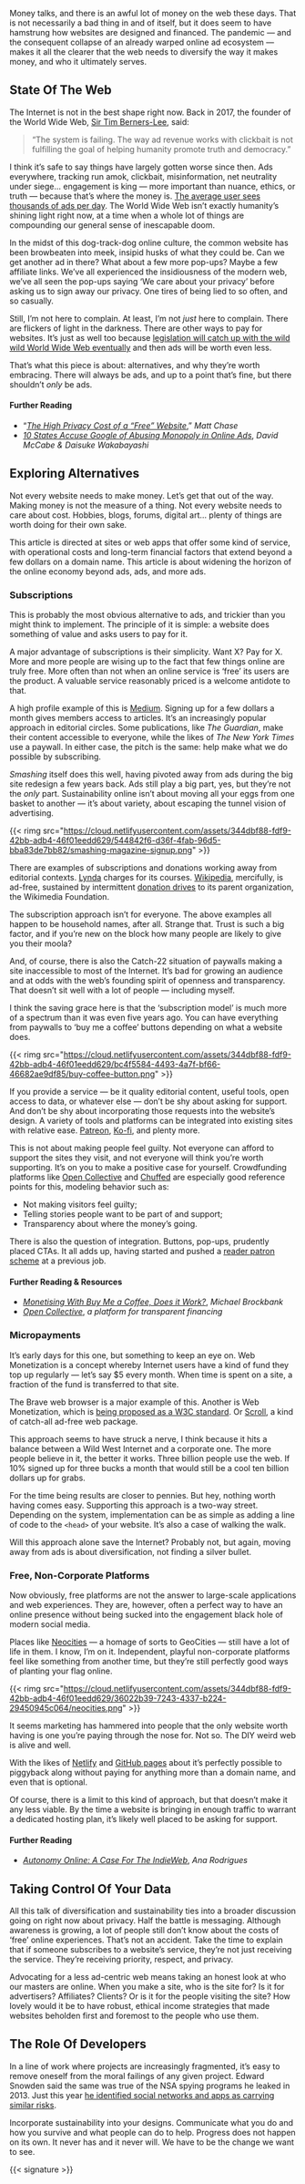 Money talks, and there is an awful lot of money on the web these days. That is not necessarily a bad thing in and of itself, but it does seem to have hamstrung how websites are designed and financed. The pandemic — and the consequent collapse of an already warped online ad ecosystem — makes it all the clearer that the web needs to diversify the way it makes money, and who it ultimately serves.

## State Of The Web

The Internet is not in the best shape right now. Back in 2017, the founder of the World Wide Web, [Sir Tim Berners-Lee](https://www.theguardian.com/technology/2017/nov/15/tim-berners-lee-world-wide-web-net-neutrality), said:

<blockquote>“The system is failing. The way ad revenue works with clickbait is not fulfilling the goal of helping humanity promote truth and democracy.”</blockquote>

I think it’s safe to say things have largely gotten worse since then. Ads everywhere, tracking run amok, clickbait, misinformation, net neutrality under siege... engagement is king — more important than nuance, ethics, or truth — because that’s where the money is. [The average user sees thousands of ads per day](https://ppcprotect.com/how-many-ads-do-we-see-a-day/). The World Wide Web isn’t exactly humanity’s shining light right now, at a time when a whole lot of things are compounding our general sense of inescapable doom.

In the midst of this dog-track-dog online culture, the common website has been browbeaten into meek, insipid husks of what they could be. Can we get another ad in there? What about a few more pop-ups? Maybe a few affiliate links. We’ve all experienced the insidiousness of the modern web, we’ve all seen the pop-ups saying ‘We care about your privacy’ before asking us to sign away our privacy. One tires of being lied to so often, and so casually.

Still, I’m not here to complain. At least, I’m not *just* here to complain. There are flickers of light in the darkness. There are other ways to pay for websites. It’s just as well too because [legislation will catch up with the wild wild World Wide Web eventually](https://www.vox.com/recode/2019/6/24/18715421/internet-free-data-ads-cost) and then ads will be worth even less.

That’s what this piece is about: alternatives, and why they’re worth embracing. There will always be ads, and up to a point that’s fine, but there shouldn’t *only* be ads.

#### Further Reading

* “*[The High Privacy Cost of a “Free” Website](https://themarkup.org/blacklight/2020/09/22/blacklight-tracking-advertisers-digital-privacy-sensitive-websites)*,” *Matt Chase*
* *[10 States Accuse Google of Abusing Monopoly in Online Ads](https://www.nytimes.com/2020/12/16/technology/google-monopoly-antitrust.html)*, *David McCabe & Daisuke Wakabayashi*

## Exploring Alternatives

Not every website needs to make money. Let’s get that out of the way. Making money is not the measure of a thing. Not every website needs to care about cost. Hobbies, blogs, forums, digital art… plenty of things are worth doing for their own sake.

This article is directed at sites or web apps that offer some kind of service, with operational costs and long-term financial factors that extend beyond a few dollars on a domain name. This article is about widening the horizon of the online economy beyond ads, ads, and more ads.

### Subscriptions

This is probably the most obvious alternative to ads, and trickier than you might think to implement. The principle of it is simple: a website does something of value and asks users to pay for it.

A major advantage of subscriptions is their simplicity. Want X? Pay for X. More and more people are wising up to the fact that few things online are truly free. More often than not when an online service is ‘free’ its users are the product. A valuable service reasonably priced is a welcome antidote to that.

A high profile example of this is [Medium](https://productmint.com/the-medium-business-model-how-does-medium-make-money/). Signing up for a few dollars a month gives members access to articles. It’s an increasingly popular approach in editorial circles. Some publications, like *The Guardian*, make their content accessible to everyone, while the likes of *The New York Times* use a paywall. In either case, the pitch is the same: help make what we do possible by subscribing.

*Smashing* itself does this well, having pivoted away from ads during the big site redesign a few years back. Ads still play a big part, yes, but they’re not the *only* part. Sustainability online isn’t about moving all your eggs from one basket to another — it’s about variety, about escaping the tunnel vision of advertising.

{{< rimg src="https://cloud.netlifyusercontent.com/assets/344dbf88-fdf9-42bb-adb4-46f01eedd629/544842f6-d36f-4fab-96d5-bba83de7bb82/smashing-magazine-signup.png" >}}

There are examples of subscriptions and donations working away from editorial contexts. [Lynda](https://www.lynda.com/) charges for its courses. [Wikipedia](https://wikipedia.org), mercifully, is ad-free, sustained by intermittent [donation drives](https://donate.wikimedia.org/wiki/Ways_to_Give) to its parent organization, the Wikimedia Foundation.

The subscription approach isn’t for everyone. The above examples all happen to be household names, after all. Strange that. Trust is such a big factor, and if you’re new on the block how many people are likely to give you their moola?

And, of course, there is also the Catch-22 situation of paywalls making a site inaccessible to most of the Internet. It’s bad for growing an audience and at odds with the web’s founding spirit of openness and transparency. That doesn’t sit well with a lot of people — including myself.

I think the saving grace here is that the ‘subscription model’ is much more of a spectrum than it was even five years ago. You can have everything from paywalls to ‘buy me a coffee’ buttons depending on what a website does.

{{< rimg src="https://cloud.netlifyusercontent.com/assets/344dbf88-fdf9-42bb-adb4-46f01eedd629/bc4f5584-4493-4a7f-bf66-46682ae9df85/buy-coffee-button.png" >}}

If you provide a service — be it quality editorial content, useful tools, open access to data, or whatever else — don’t be shy about asking for support. And don’t be shy about incorporating those requests into the website’s design. A variety of tools and platforms can be integrated into existing sites with relative ease. [Patreon](https://www.patreon.com/), [Ko-fi](https://ko-fi.com/), and plenty more.

This is not about making people feel guilty. Not everyone can afford to support the sites they visit, and not everyone will think you’re worth supporting. It’s on you to make a positive case for yourself. Crowdfunding platforms like [Open Collective](https://opencollective.com/) and [Chuffed](https://chuffed.org/) are especially good reference points for this, modeling behavior such as:

* Not making visitors feel guilty;
* Telling stories people want to be part of and support;
* Transparency about where the money’s going.

There is also the question of integration. Buttons, pop-ups, prudently placed CTAs. It all adds up, having started and pushed a [reader patron scheme](https://romanroadlondon.com/support-us/) at a previous job.

#### Further Reading & Resources

* *[Monetising With Buy Me a Coffee, Does it Work?](https://writersanctuary.com/review-monetizing-with-buy-me-a-coffee-does-it-work/)*, *Michael Brockbank*
* *[Open Collective](https://opencollective.com/)*, *a platform for transparent financing*

### Micropayments

It’s early days for this one, but something to keep an eye on. Web Monetization is a concept whereby Internet users have a kind of fund they top up regularly — let’s say $5 every month. When time is spent on a site, a fraction of the fund is transferred to that site.

The Brave web browser is a major example of this. Another is Web Monetization, which is [being proposed as a W3C standard](https://webmonetization.org/specification.html). Or [Scroll](https://scroll.com/sites), a kind of catch-all ad-free web package.

This approach seems to have struck a nerve, I think because it hits a balance between a Wild West Internet and a corporate one. The more people believe in it, the better it works. Three billion people use the web. If 10% signed up for three bucks a month that would still be a cool ten billion dollars up for grabs.

For the time being results are closer to pennies. But hey, nothing worth having comes easy. Supporting this approach is a two-way street. Depending on the system, implementation can be as simple as adding a line of code to the `<head>` of your website. It’s also a case of walking the walk.

Will this approach alone save the Internet? Probably not, but again, moving away from ads is about diversification, not finding a silver bullet.

### Free, Non-Corporate Platforms

Now obviously, free platforms are not the answer to large-scale applications and web experiences. They are, however, often a perfect way to have an online presence without being sucked into the engagement black hole of modern social media.

Places like [Neocities](https://neocities.org/) — a homage of sorts to GeoCities — still have a lot of life in them. I know, I’m on it. Independent, playful non-corporate platforms feel like something from another time, but they’re still perfectly good ways of planting your flag online.

{{< rimg src="https://cloud.netlifyusercontent.com/assets/344dbf88-fdf9-42bb-adb4-46f01eedd629/36022b39-7243-4337-b224-29450945c064/neocities.png" >}}

It seems marketing has hammered into people that the only website worth having is one you’re paying through the nose for. Not so. The DIY weird web is alive and well.

With the likes of [Netlify](https://www.netlify.com/) and [GitHub pages](https://pages.github.com/) about it’s perfectly possible to piggyback along without paying for anything more than a domain name, and even that is optional.

Of course, there is a limit to this kind of approach, but that doesn’t make it any less viable. By the time a website is bringing in enough traffic to warrant a dedicated hosting plan, it’s likely well placed to be asking for support.

#### Further Reading

* *[Autonomy Online: A Case For The IndieWeb](https://www.smashingmagazine.com/2020/08/autonomy-online-indieweb/)*, *Ana Rodrigues*

## Taking Control Of Your Data

All this talk of diversification and sustainability ties into a broader discussion going on right now about privacy. Half the battle is messaging. Although awareness is growing, a lot of people still don’t know about the costs of ‘free’ online experiences. That’s not an accident. Take the time to explain that if someone subscribes to a website’s service, they’re not just receiving the service. They’re receiving priority, respect, and privacy.

Advocating for a less ad-centric web means taking an honest look at who our masters are online. When you make a site, who is the site for? Is it for advertisers? Affiliates? Clients? Or is it for the people visiting the site? How lovely would it be to have robust, ethical income strategies that made websites beholden first and foremost to the people who use them.

## The Role Of Developers

In a line of work where projects are increasingly fragmented, it’s easy to remove oneself from the moral failings of any given project. Edward Snowden said the same was true of the NSA spying programs he leaked in 2013. Just this year [he identified social networks and apps as carrying similar risks](https://www.digitalinformationworld.com/2020/06/edward-snowden-tech-workers-role-in-helping-the-apps-violate-user-privacy.html).

Incorporate sustainability into your designs. Communicate what you do and how you survive and what people can do to help. Progress does not happen on its own. It never has and it never will. We have to be the change we want to see.

{{< signature >}}
